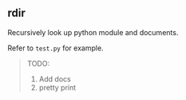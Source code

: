 ## rdir

Recursively look up python module and documents.

Refer to `test.py` for example.


> TODO:  
> 1. Add docs
> 2. pretty print
